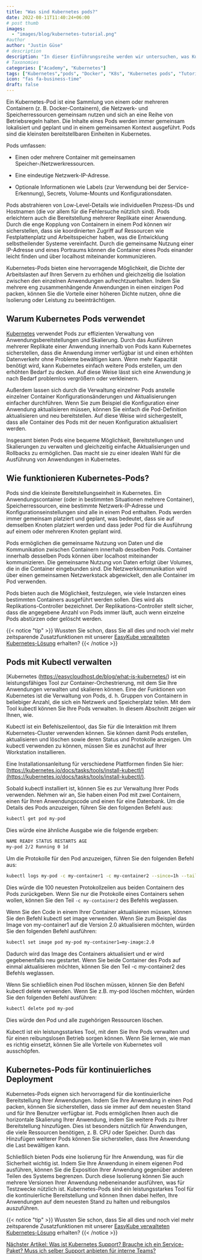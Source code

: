 ```yaml
---
title: "Was sind Kubernetes pods?"
date: 2022-08-11T11:40:24+06:00
# post thumb
images:
  - "images/blog/kubernetes-tutorial.png"
#author
author: "Justin Güse"
# description
description: "In dieser Einführungsreihe werden wir untersuchen, was Kubernetes-Pods sind und warum sie die wichtigsten Kubernetes-Teile sind, in denen Ihre Software läuft."
# Taxonomies
categories: ["Academy", "Kubernetes"]
tags: ["Kubernetes","pods", "Docker", "K8s", "Kubernetes pods", "Tutorial"]
icon: "fas fa-business-time"
draft: false
---
```


Ein Kubernetes-Pod ist eine Sammlung von einem oder mehreren Containern (z. B. Docker-Containern), die Netzwerk- und Speicherressourcen gemeinsam nutzen und sich an eine Reihe von Betriebsregeln halten. Die Inhalte eines Pods werden immer gemeinsam lokalisiert und geplant und in einem gemeinsamen Kontext ausgeführt. Pods sind die kleinsten bereitstellbaren Einheiten in Kubernetes.

Pods umfassen:

- Einen oder mehrere Container mit gemeinsamen Speicher-/Netzwerkressourcen.

- Eine eindeutige Netzwerk-IP-Adresse.

- Optionale Informationen wie Labels (zur Verwendung bei der Service-Erkennung), Secrets, Volume-Mounts und Konfigurationsdaten.

Pods abstrahieren von Low-Level-Details wie individuellen Prozess-IDs und Hostnamen (die vor allem für die Fehlersuche nützlich sind). Pods erleichtern auch die Bereitstellung mehrerer Replikate einer Anwendung. Durch die enge Kopplung von Containern in einem Pod können wir sicherstellen, dass sie koordinierten Zugriff auf Ressourcen wie Festplattenplatz und Arbeitsspeicher haben, was die Entwicklung selbstheilender Systeme vereinfacht. Durch die gemeinsame Nutzung einer IP-Adresse und eines Portraums können die Container eines Pods einander leicht finden und über localhost miteinander kommunizieren.

Kubernetes-Pods bieten eine hervorragende Möglichkeit, die Dichte der Arbeitslasten auf Ihren Servern zu erhöhen und gleichzeitig die Isolation zwischen den einzelnen Anwendungen aufrechtzuerhalten. Indem Sie mehrere eng zusammenhängende Anwendungen in einen einzigen Pod packen, können Sie die Vorteile einer höheren Dichte nutzen, ohne die Isolierung oder Leistung zu beeinträchtigen.

## Warum Kubernetes Pods verwendet

[Kubernetes](https://easycloudhost.de/blog/what-is-kubernetes/) verwendet Pods zur effizienten Verwaltung von Anwendungsbereitstellungen und Skalierung. Durch das Ausführen mehrerer Replikate einer Anwendung innerhalb von Pods kann Kubernetes sicherstellen, dass die Anwendung immer verfügbar ist und einen erhöhten Datenverkehr ohne Probleme bewältigen kann. Wenn mehr Kapazität benötigt wird, kann Kubernetes einfach weitere Pods erstellen, um den erhöhten Bedarf zu decken. Auf diese Weise lässt sich eine Anwendung je nach Bedarf problemlos vergrößern oder verkleinern.

Außerdem lassen sich durch die Verwaltung einzelner Pods anstelle einzelner Container Konfigurationsänderungen und Aktualisierungen einfacher durchführen. Wenn Sie zum Beispiel die Konfiguration einer Anwendung aktualisieren müssen, können Sie einfach die Pod-Definition aktualisieren und neu bereitstellen. Auf diese Weise wird sichergestellt, dass alle Container des Pods mit der neuen Konfiguration aktualisiert werden.

Insgesamt bieten Pods eine bequeme Möglichkeit, Bereitstellungen und Skalierungen zu verwalten und gleichzeitig einfache Aktualisierungen und Rollbacks zu ermöglichen. Das macht sie zu einer idealen Wahl für die Ausführung von Anwendungen in Kubernetes.

## Wie funktionieren Kubernetes-Pods?

Pods sind die kleinste Bereitstellungseinheit in Kubernetes. Ein Anwendungscontainer (oder in bestimmten Situationen mehrere Container), Speicherressourcen, eine bestimmte Netzwerk-IP-Adresse und Konfigurationseinstellungen sind alle in einem Pod enthalten. Pods werden immer gemeinsam platziert und geplant, was bedeutet, dass sie auf demselben Knoten platziert werden und dass jeder Pod für die Ausführung auf einem oder mehreren Knoten geplant wird.

Pods ermöglichen die gemeinsame Nutzung von Daten und die Kommunikation zwischen Containern innerhalb desselben Pods. Container innerhalb desselben Pods können über localhost miteinander kommunizieren. Die gemeinsame Nutzung von Daten erfolgt über Volumes, die in die Container eingebunden sind. Die Netzwerkkommunikation wird über einen gemeinsamen Netzwerkstack abgewickelt, den alle Container im Pod verwenden.

Pods bieten auch die Möglichkeit, festzulegen, wie viele Instanzen eines bestimmten Containers ausgeführt werden sollen. Dies wird als Replikations-Controller bezeichnet. Der Replikations-Controller stellt sicher, dass die angegebene Anzahl von Pods immer läuft, auch wenn einzelne Pods abstürzen oder gelöscht werden.


{{< notice "tip" >}}
  Wussten Sie schon, dass Sie all dies und noch viel mehr zeitsparende Zusatzfunktionen mit unserer [EasyKube verwalteten Kubernetes-Lösung](/de/services/easykube) erhalten?
{{< /notice >}}


## Pods mit Kubectl verwalten

[Kubernetes (https://easycloudhost.de/blog/what-is-kubernetes/) ist ein leistungsfähiges Tool zur Container-Orchestrierung, mit dem Sie Ihre Anwendungen verwalten und skalieren können. Eine der Funktionen von Kubernetes ist die Verwaltung von Pods, d. h. Gruppen von Containern in beliebiger Anzahl, die sich ein Netzwerk und Speicherplatz teilen. Mit dem Tool kubectl können Sie Ihre Pods verwalten. In diesem Abschnitt zeigen wir Ihnen, wie.

Kubectl ist ein Befehlszeilentool, das Sie für die Interaktion mit Ihrem Kubernetes-Cluster verwenden können. Sie können damit Pods erstellen, aktualisieren und löschen sowie deren Status und Protokolle anzeigen. Um kubectl verwenden zu können, müssen Sie es zunächst auf Ihrer Workstation installieren.

Eine Installationsanleitung für verschiedene Plattformen finden Sie hier: [https://kubernetes.io/docs/tasks/tools/install-kubectl/](https://kubernetes.io/docs/tasks/tools/install-kubectl/).

Sobald kubectl installiert ist, können Sie es zur Verwaltung Ihrer Pods verwenden. Nehmen wir an, Sie haben einen Pod mit zwei Containern, einen für Ihren Anwendungscode und einen für eine Datenbank. Um die Details des Pods anzuzeigen, führen Sie den folgenden Befehl aus:

```bash
kubectl get pod my-pod
```

Dies würde eine ähnliche Ausgabe wie die folgende ergeben:

```bash
NAME READY STATUS RESTARTS AGE 
my-pod 2/2 Running 0 1d
```


Um die Protokolle für den Pod anzuzeigen, führen Sie den folgenden Befehl aus:

```bash
kubectl logs my-pod -c my-container1 -c my-container2 --since=1h --tail=100
```

Dies würde die 100 neuesten Protokollzeilen aus beiden Containern des Pods zurückgeben. Wenn Sie nur die Protokolle eines Containers sehen wollen, können Sie den Teil `-c my-container2` des Befehls weglassen.

Wenn Sie den Code in einem Ihrer Container aktualisieren müssen, können Sie den Befehl kubectl set image verwenden. Wenn Sie zum Beispiel das Image von my-container1 auf die Version 2.0 aktualisieren möchten, würden Sie den folgenden Befehl ausführen:

```bash
kubectl set image pod my-pod my-container1=my-image:2.0
```

Dadurch wird das Image des Containers aktualisiert und er wird gegebenenfalls neu gestartet. Wenn Sie beide Container des Pods auf einmal aktualisieren möchten, können Sie den Teil -c my-container2 des Befehls weglassen.

Wenn Sie schließlich einen Pod löschen müssen, können Sie den Befehl kubectl delete verwenden. Wenn Sie z.B. my-pod löschen möchten, würden Sie den folgenden Befehl ausführen:

```bash
kubectl delete pod my-pod
```

Dies würde den Pod und alle zugehörigen Ressourcen löschen.

Kubectl ist ein leistungsstarkes Tool, mit dem Sie Ihre Pods verwalten und für einen reibungslosen Betrieb sorgen können. Wenn Sie lernen, wie man es richtig einsetzt, können Sie alle Vorteile von Kubernetes voll ausschöpfen.

## Kubernetes-Pods für kontinuierliches Deployment

Kubernetes-Pods eignen sich hervorragend für die kontinuierliche Bereitstellung Ihrer Anwendungen. Indem Sie Ihre Anwendung in einen Pod packen, können Sie sicherstellen, dass sie immer auf dem neuesten Stand und für Ihre Benutzer verfügbar ist. Pods ermöglichen Ihnen auch die horizontale Skalierung Ihrer Anwendung, indem Sie weitere Pods zu Ihrer Bereitstellung hinzufügen. Dies ist besonders nützlich für Anwendungen, die viele Ressourcen benötigen, z. B. CPU oder Speicher. Durch das Hinzufügen weiterer Pods können Sie sicherstellen, dass Ihre Anwendung die Last bewältigen kann.

Schließlich bieten Pods eine Isolierung für Ihre Anwendung, was für die Sicherheit wichtig ist. Indem Sie Ihre Anwendung in einem eigenen Pod ausführen, können Sie die Exposition Ihrer Anwendung gegenüber anderen Teilen des Systems begrenzen. Durch diese Isolierung können Sie auch mehrere Versionen Ihrer Anwendung nebeneinander ausführen, was für Testzwecke nützlich ist. Kubernetes-Pods sind ein leistungsstarkes Tool für die kontinuierliche Bereitstellung und können Ihnen dabei helfen, Ihre Anwendungen auf dem neuesten Stand zu halten und reibungslos auszuführen.


{{< notice "tip" >}}
  Wussten Sie schon, dass Sie all dies und noch viel mehr zeitsparende Zusatzfunktionen mit unserer [EasyKube verwalteten Kubernetes-Lösung](/de/services/easykube) erhalten?
{{< /notice >}}

[Nächster Artikel: Was ist Kubernetes Support? Brauche ich ein Service-Paket? Muss ich selber Support anbieten für interne Teams?](/de/blog/was-ist-kubernetes-support/)